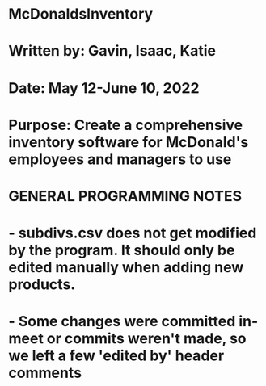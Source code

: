 # McDonaldsInventory

# Written by: Gavin, Isaac, Katie
# Date: May 12-June 10, 2022
# Purpose: Create a comprehensive inventory software for McDonald's employees and managers to use

# GENERAL PROGRAMMING NOTES
# - subdivs.csv does not get modified by the program. It should only be edited manually when adding new products.
# - Some changes were committed in-meet or commits weren't made, so we left a few 'edited by' header comments
